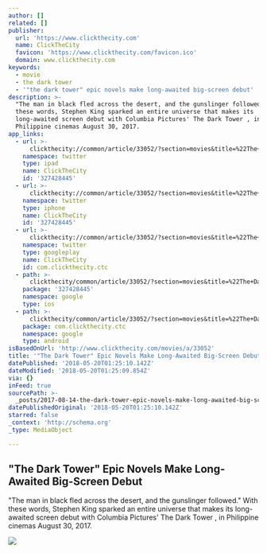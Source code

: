 ```yaml
---
author: []
related: []
publisher:
  url: 'https://www.clickthecity.com'
  name: ClickTheCity
  favicon: 'https://www.clickthecity.com/favicon.ico'
  domain: www.clickthecity.com
keywords:
  - movie
  - the dark tower
  - '"the dark tower" epic novels make long-awaited big-screen debut'
description: >-
  "The man in black fled across the desert, and the gunslinger followed." With
  these words, Stephen King sparked an entire universe that makes its
  long-awaited screen debut with Columbia Pictures' The Dark Tower , in
  Philippine cinemas August 30, 2017.
app_links:
  - url: >-
      clickthecity://common/article/33052/?section=movies&title=%22The+Dark+Tower%22+Epic+Novels+Make+Long-Awaited+Big-Screen+Debut
    namespace: twitter
    type: ipad
    name: ClickTheCity
    id: '327428445'
  - url: >-
      clickthecity://common/article/33052/?section=movies&title=%22The+Dark+Tower%22+Epic+Novels+Make+Long-Awaited+Big-Screen+Debut
    namespace: twitter
    type: iphone
    name: ClickTheCity
    id: '327428445'
  - url: >-
      clickthecity://common/article/33052/?section=movies&title=%22The+Dark+Tower%22+Epic+Novels+Make+Long-Awaited+Big-Screen+Debut
    namespace: twitter
    type: googleplay
    name: ClickTheCity
    id: com.clickthecity.ctc
  - path: >-
      clickthecity/common/article/33052/?section=movies&title=%22The+Dark+Tower%22+Epic+Novels+Make+Long-Awaited+Big-Screen+Debut
    package: '327428445'
    namespace: google
    type: ios
  - path: >-
      clickthecity/common/article/33052/?section=movies&title=%22The+Dark+Tower%22+Epic+Novels+Make+Long-Awaited+Big-Screen+Debut
    package: com.clickthecity.ctc
    namespace: google
    type: android
isBasedOnUrl: 'http://www.clickthecity.com/movies/a/33052'
title: '"The Dark Tower" Epic Novels Make Long-Awaited Big-Screen Debut'
datePublished: '2018-05-20T01:25:10.142Z'
dateModified: '2018-05-20T01:25:09.854Z'
via: {}
inFeed: true
sourcePath: >-
  _posts/2017-08-14-the-dark-tower-epic-novels-make-long-awaited-big-screen-de.md
datePublishedOriginal: '2018-05-20T01:25:10.142Z'
starred: false
_context: 'http://schema.org'
_type: MediaObject

---
```

<article style=""><h1>"The Dark Tower" Epic Novels Make Long-Awaited Big-Screen Debut</h1><p>"The man in black fled across the desert, and the gunslinger followed." With these words, Stephen King sparked an entire universe that makes its long-awaited screen debut with Columbia Pictures' The Dark Tower , in Philippine cinemas August 30, 2017.</p><img src="https://cdn1.clickthecity.com/images/articles/600/33052.jpg" /></article>